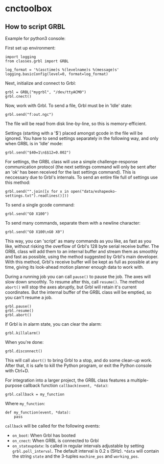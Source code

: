# cnctoolbox

## How to script GRBL

Example for python3 console:

First set up environment:

    import logging
    from classes.grbl import GRBL

    log_format = '%(asctime)s %(levelname)s %(message)s'
    logging.basicConfig(level=0, format=log_format)

Next, initialize and connect to Grbl:
    
    grbl = GRBL("mygrbl", "/dev/ttyACM0")
    grbl.cnect()

Now, work with Grbl. To send a file, Grbl must be in 'Idle' state:

    grbl.send("f:out.ngc")
    
The file will be read from disk line-by-line, so this is memory-efficient.
    
Settings (starting with a '$') placed amongst gcode in the file will be ignored. You have to send settings separately in the following way, and only when GRBL is in 'Idle' mode:

    grbl.send("$40=1\n$$12=0.002")
    
For settings, the GRBL class will use a simple challenge-response communication protocol (the next settings command will only be sent after an 'ok' has been received for the last settings command). This is neccessary due to Grbl's internals. To send an entire file full of settings use this method:

    grbl.send("".join([x for x in open("data/eshapeoko-settings.txt").readlines()]))

To send a single gcode command:

    grbl.send("G0 X100")
    
To send many commands, separate them with a newline character:

    grbl.send("G0 X100\nG0 X0")

This way, you can 'script' as many commands as you like, as fast as you like, without risking the overflow of Grbl's 128 byte serial receive buffer. The GRBL class will add them to an internal buffer and stream them as smoothly and fast as possible, using the method suggested by Grbl's main developer. With this method, Grbl's receive buffer will be kept as full as possible at any time, giving its look-ahead motion planner enough data to work with.

During a running job you can call `pause()` to pause the job. The axes will slow down smoothly. To resume after this, call `resume()`. The method `abort()` will stop the axes abruptly, but Grbl will retain it's current coordinates. But the internal buffer of the GRBL class will be emptied, so you can't resume a job.

    grbl.pause()
    grbl.resume()
    grbl.abort()

If Grbl is in alarm state, you can clear the alarm:

    grbl.killalarm()

When you're done:

    grbl.disconnect()
    
This will call `abort()` to bring Grbl to a stop, and do some clean-up work. After that, it is safe to kill the Python program, or exit the Python console with Ctrl+D.

For integration into a larger project, the GRBL class features a multiple-purpose callback function `callback(event, *data)`:

    grbl.callback = my_function
    
Where `my_function`:

    def my_function(event, *data):
        pass
    
`callback` will be called for the following events:

* `on_boot`: When Grbl has booted
* `on_cnect`: When GRBL is connected to Grbl
* `on_stateupdate`: Is called in regular intervals adjustable by setting `grbl.poll_interval`. The default interval is 0.2 s (5Hz). `*data` will contain the string `state` and the 3-tuples `machine_pos` and `working_pos`.
